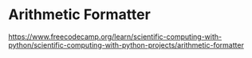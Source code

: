 # Arithmetic Formatter
https://www.freecodecamp.org/learn/scientific-computing-with-python/scientific-computing-with-python-projects/arithmetic-formatter
